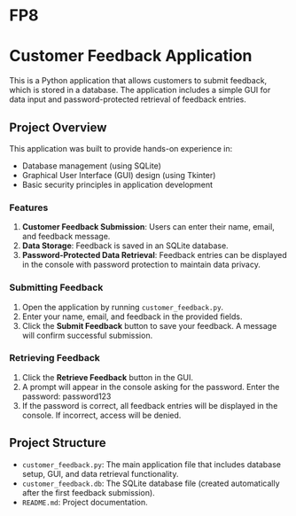 # FP8

# Customer Feedback Application

This is a Python application that allows customers to submit feedback, which is stored in a database. The application includes a simple GUI for data input and password-protected retrieval of feedback entries.

## Project Overview

This application was built to provide hands-on experience in:
- Database management (using SQLite)
- Graphical User Interface (GUI) design (using Tkinter)
- Basic security principles in application development

### Features
1. **Customer Feedback Submission**: Users can enter their name, email, and feedback message.
2. **Data Storage**: Feedback is saved in an SQLite database.
3. **Password-Protected Data Retrieval**: Feedback entries can be displayed in the console with password protection to maintain data privacy.

### Submitting Feedback
1. Open the application by running `customer_feedback.py`.
2. Enter your name, email, and feedback in the provided fields.
3. Click the **Submit Feedback** button to save your feedback. A message will confirm successful submission.

### Retrieving Feedback
1. Click the **Retrieve Feedback** button in the GUI.
2. A prompt will appear in the console asking for the password. Enter the password:
   password123
3. If the password is correct, all feedback entries will be displayed in the console. If incorrect, access will be denied.


## Project Structure

- `customer_feedback.py`: The main application file that includes database setup, GUI, and data retrieval functionality.
- `customer_feedback.db`: The SQLite database file (created automatically after the first feedback submission).
- `README.md`: Project documentation.